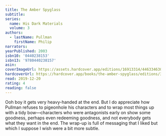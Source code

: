 ```yaml
---
title: The Amber Spyglass
subtitle:
series:
  name: His Dark Materials
  volume: 3
authors:
  - lastName: Pullman
    firstName: Philip
narrators:
yearPublished: 2003
isbn10: '0440238153'
isbn13: '9780440238157'
asin:
coverImageUrl: https://assets.hardcover.app/editions/16913314/4463346300750242-283870.jpg
hardcoverUrl: https://hardcover.app/books/the-amber-spyglass/editions/30370285
read: 2019-12-20
rating: 4
reading: false
---
```


Ooh boy it gets very heavy-handed at the end. But I do appreciate how Pullman refuses to pigeonhole his characters and to wrap most things up with a tidy bow—characters who were antagonists early on show some goodness, perhaps even redeeming goodness, and not everybody gets what they want in the end. The wrap-up is full of messaging that I liked but which I suppose I wish were a bit more subtle.
